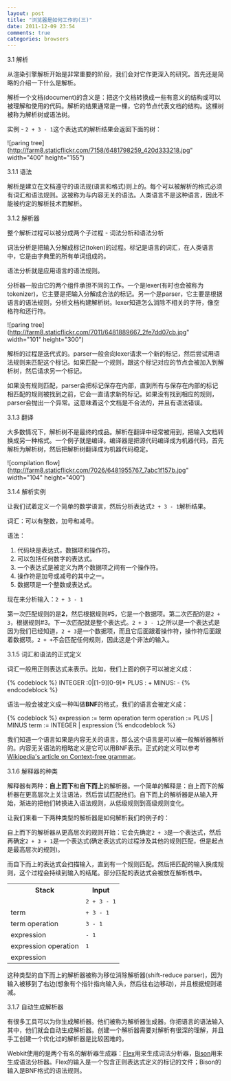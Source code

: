 ```yaml
---
layout: post
title: "浏览器是如何工作的(三)"
date: 2011-12-09 23:54
comments: true
categories: browsers
---
```

3.1 解析

从渲染引擎解析开始是非常重要的阶段，我们会对它作更深入的研究。首先还是简略的介绍一下什么是解析。

解析一个文档(document)的含义是：把这个文档转换成一些有意义的结构或可以被理解和使用的代码。解析的结果通常是一棵，它的节点代表文档的结构。这棵树被称为解析树或语法树。

实例 - `2 + 3 - 1`这个表达式的解析结果会返回下面的树：

![paring tree](http://farm8.staticflickr.com/7158/6481798259_420d333218.jpg" width="400" height="155")

<!-- more -->

3.1.1 语法

解析是建立在文档遵守的语法规(语言和格式)则上的。每个可以被解析的格式必须有词汇和语法规则。这被称为与内容无关的语法。人类语言不是这种语言，因此不能被约定的解析技术而解析。

3.1.2 解析器

整个解析过程可以被分成两个子过程 - 词法分析和语法分析

词法分析是把输入分解成标记(token)的过程。标记是语言的词汇，在人类语言中，它是由字典里的所有单词组成的。

语法分析就是应用语言的语法规则。

分析器一般由它的两个组件承担不同的工作。一个是lexer(有时也会被称为tokenizer)，它主要是把输入分解成合法的标记。另一个是parser，它主要是根据语言的语法规则，分析文档构建解析树。lexer知道怎么消除不相关的字符，像空格符和还行符。

![paring tree](http://farm8.staticflickr.com/7011/6481889667_2fe7dd07cb.jpg" width="101" height="300")

解析的过程是迭代式的。parser一般会向lexer请求一个新的标记，然后尝试用语法规则来匹配这个标记。如果匹配一个规则，跟这个标记对应的节点会被加入到解析树，然后请求另一个标记。

如果没有规则匹配，parser会把标记保存在内部，直到所有与保存在内部的标记相匹配的规则被找到之前，它会一直请求新的标记。如果没有找到相应的规则，parser会抛出一个异常。这意味着这个文档是不合法的，并且有语法错误。

3.1.3 翻译

大多数情况下，解析树不是最终的成品。解析在翻译中经常被用到，把输入文档转换成另一种格式。一个例子就是编译。编译器是把源代码编译成为机器代码，首先解析为解析树，然后把解析树翻译成为机器代码稳定。

![compilation flow](http://farm8.staticflickr.com/7026/6481955767_7abc1f157b.jpg" width="104" height="400")

3.1.4 解析实例

让我们试着定义一个简单的数学语言，然后分析表达式`2 + 3 - 1`解析结果。

词汇：可以有整数，加号和减号。

语法：

1. 代码块是表达式，数据项和操作符。
2. 可以包括任何数字的表达式。
3. 一个表达式是被定义为两个数据项之间有一个操作符。
4. 操作符是加号或减号的其中之一。
5. 数据项是一个整数或表达式。

现在来分析输入：`2 + 3 - 1`

第一次匹配规则的是**2**，然后根据规则#5，它是一个数据项。第二次匹配的是`2 + 3`，根据规则#3。下一次匹配就是整个表达式。`2 + 3 - 1`之所以是一个表达式是因为我们已经知道，`2 + 3`是一个数据项，而且它后面跟着操作符，操作符后面跟着数据项。`2 + +`不会匹配任何规则，因此这是个非法的输入。

3.1.5 词汇和语法的正式定义

词汇一般用正则表达式来表示。比如，我们上面的例子可以被定义成：

{% codeblock %}
INTEGER :0|[1-9][0-9]*
PLUS : +
MINUS: -
{% endcodeblock %}

语法一般会被定义成一种叫做**BNF**的格式，我们的语言会被定义成：

{% codeblock %}
expression :=  term  operation  term
operation :=  PLUS | MINUS
term := INTEGER | expression
{% endcodeblock %}

我们知道一个语言如果是内容无关的语言，那么这个语言是可以被一般解析器解析的。内容无关语法的粗略定义是它可以用BNF表示。正式的定义可以参考[Wikipedia's article on Context-free grammar](http://en.wikipedia.org/wiki/Context-free_grammar "Wikipedia's article on Context-free grammar")。

3.1.6 解释器的种类

解释器有两种：**自上而下**和**自下而上**的解析器。一个简单的解释是：自上而下的解析器在更高层次上关注语法，然后尝试匹配他们。自下而上的解析器是从输入开始，渐进的把他们转换进入语法规则，从低级规则到高级规则变化。

让我们来看一下两种类型的解析器是如何解析我们的例子的：

自上而下的解析器从更高层次的规则开始：它会先确定`2 + 3`是一个表达式，然后再确定`2 + 3 + 1`是一个表达式(确定表达式的过程涉及其他的规则匹配，但是起点是最高层次的规则)。

而自下而上的表达式会扫描输入，直到有一个规则匹配。然后把匹配的输入换成规则，这个过程会持续到输入的结尾。部分匹配的表达式会被放在解析栈中。

<table id="stack">
  <tbody><tr><th>Stack</th>                <th>Input</th></tr>
  <tr><td>&nbsp;</td><td><samp>2 + 3 - 1</samp></td></tr>  
  <tr><td>term</td><td><samp>+ 3 - 1</samp></td></tr> 
  <tr><td>term operation</td><td><samp>3 - 1</samp></td></tr>
  <tr><td>expression</td><td><samp>- 1</samp></td></tr> 
  <tr><td>expression operation</td><td><samp>1         </samp></td></tr> 
  <tr><td>expression</td>           <td><samp>&nbsp;</samp></td></tr>                                             
</tbody></table>

这种类型的自下而上的解析器被称为移位消除解析器(shift-reduce parser)，因为输入被移到了右边(想象有个指针指向输入头，然后往右边移动)，并且根据规则递减。

3.1.7 自动生成解析器

有很多工具可以为你生成解析器。他们被称为解析器生成器。你把语言的语法输入其中，他们就会自动生成解析器。创建一个解析器需要对解析有很深的理解，并且手工创建一个优化过的解析器是比较困难的。

Webkit使用的是两个有名的解析器生成器：[Flex](http://en.wikipedia.org/wiki/Flex_lexical_analyser "Flex")用来生成词法分析器，[Bison](http://www.gnu.org/software/bison/ "Bison")用来生成语法分析器。Flex的输入是一个包含正则表达式定义的标记的文件；Bison的输入是BNF格式的语法规则。

